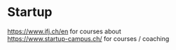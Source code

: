 # Startup

https://www.ifj.ch/en for courses about  
https://www.startup-campus.ch/ for courses / coaching